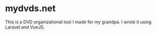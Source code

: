 # mydvds.net

This is a DVD organizational tool I made for my grandpa. I wrote it using
Laravel and VueJS.
